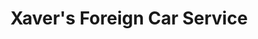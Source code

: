 ---
title: "Xaver's Foreign Car Service"
url: /newburgh/xavers-foreign-car-service/
shop: car repair
---